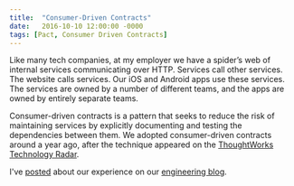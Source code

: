 ```yaml
---
title:  "Consumer-Driven Contracts"
date:   2016-10-10 12:00:00 -0000
tags: [Pact, Consumer Driven Contracts]
---
```


Like many tech companies, at my employer we have a spider’s web of internal services communicating over HTTP. Services call other services. The website calls services. Our iOS and Android apps use these services. The services are owned by a number of different teams, and the apps are owned by entirely separate teams. 

Consumer-driven contracts is a pattern that seeks to reduce the risk of maintaining services by explicitly documenting and testing the dependencies between them. We adopted consumer-driven contracts around a year ago, after the technique appeared on the [ThoughtWorks Technology Radar](https://www.thoughtworks.com/radar/tools/pact-pacto). 

I've [posted](https://engineering.moonpig.com/development/consumer-driven-contracts) about our experience on our [engineering blog](https://engineering.moonpig.com/).
